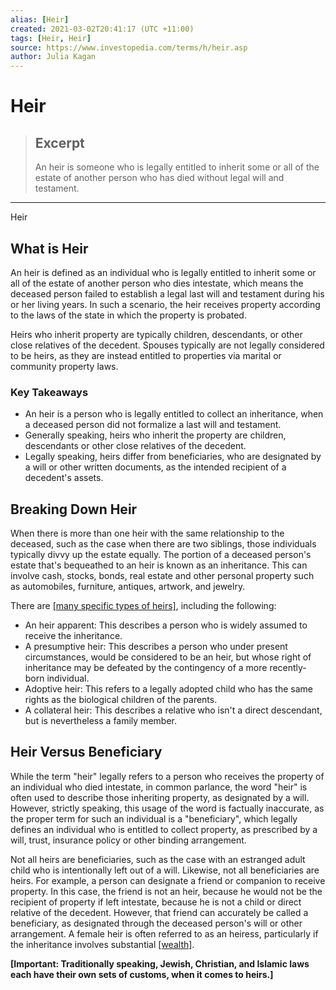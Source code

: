 ```yaml
---
alias: [Heir]
created: 2021-03-02T20:41:17 (UTC +11:00)
tags: [Heir, Heir]
source: https://www.investopedia.com/terms/h/heir.asp
author: Julia Kagan
---
```


# Heir

> ## Excerpt
> An heir is someone who is legally entitled to inherit some or all of the estate of another person who has died without legal will and testament.

---

Heir
## What is Heir

An heir is defined as an individual who is legally entitled to inherit some or all of the estate of another person who dies intestate, which means the deceased person failed to establish a legal last will and testament during his or her living years. In such a scenario, the heir receives property according to the laws of the state in which the property is probated.

Heirs who inherit property are typically children, descendants, or other close relatives of the decedent. Spouses typically are not legally considered to be heirs, as they are instead entitled to properties via marital or community property laws.

### Key Takeaways

-   An heir is a person who is legally entitled to collect an inheritance, when a deceased person did not formalize a last will and testament.
-   Generally speaking, heirs who inherit the property are children, descendants or other close relatives of the decedent. 
-   Legally speaking, heirs differ from beneficiaries, who are designated by a will or other written documents, as the intended recipient of a decedent's assets.

## Breaking Down Heir

When there is more than one heir with the same relationship to the deceased, such as the case when there are two siblings, those individuals typically divvy up the estate equally. The portion of a deceased person's estate that's bequeathed to an heir is known as an inheritance. This can involve cash, stocks, bonds, real estate and other personal property such as automobiles, furniture, antiques, artwork, and jewelry.

There are [[many specific types of heirs]](https://legal-dictionary.thefreedictionary.com/heir), including the following:

-   An heir apparent: This describes a person who is widely assumed to receive the inheritance.
-   A presumptive heir: This describes a person who under present circumstances, would be considered to be an heir, but whose right of inheritance may be defeated by the contingency of a more recently-born individual.
-   Adoptive heir: This refers to a legally adopted child who has the same rights as the biological children of the parents.
-   A collateral heir: This describes a relative who isn't a direct descendant, but is nevertheless a family member.

## Heir Versus Beneficiary

While the term "heir" legally refers to a person who receives the property of an individual who died intestate, in common parlance, the word "heir" is often used to describe those inheriting property, as designated by a will. However, strictly speaking, this usage of the word is factually inaccurate, as the proper term for such an individual is a "beneficiary", which legally defines an individual who is entitled to collect property, as prescribed by a will, trust, insurance policy or other binding arrangement.

Not all heirs are beneficiaries, such as the case with an estranged adult child who is intentionally left out of a will. Likewise, not all beneficiaries are heirs. For example, a person can designate a friend or companion to receive property. In this case, the friend is not an heir, because he would not be the recipient of property if left intestate, because he is not a child or direct relative of the decedent. However, that friend can accurately be called a beneficiary, as designated through the deceased person's will or other arrangement. A female heir is often referred to as an heiress, particularly if the inheritance involves substantial [[wealth]](https://www.investopedia.com/terms/w/wealth.asp).

**\[Important: Traditionally speaking, Jewish, Christian, and Islamic laws each have their own sets of customs, when it comes to heirs.\]**
